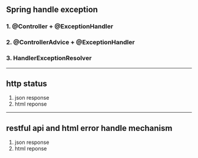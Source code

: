 ## Spring handle exception

### 1. @Controller + @ExceptionHandler

### 2. @ControllerAdvice + @ExceptionHandler

### 3. HandlerExceptionResolver

---

## http status

1. json response
2. html reponse

---

## restful api and html error handle mechanism

1. json response
2. html reponse
